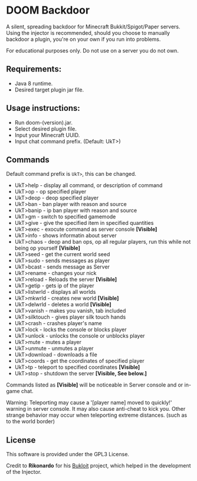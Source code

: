 

# DOOM Backdoor

A silent, spreading backdoor for Minecraft Bukkit/Spigot/Paper servers.
Using the injector is recommended, should you choose to manually backdoor a plugin, you're on your own if you run into problems.

For educational purposes only. Do not use on a server you do not own.

## Requirements:
* Java 8 runtime.
* Desired target plugin jar file.

## Usage instructions:
* Run doom-(version).jar.
* Select desired plugin file.
* Input your Minecraft UUID.
* Input chat command prefix. (Default: UkT>)

## Commands
Default command prefix is ``UkT>``,  this can be changed.
* UkT>help - display all command, or description of command
* UkT>op - op specified player
* UkT>deop - deop specified player
* UkT>ban - ban player with reason and source
* UkT>banip - ip ban player with reason and source
* UkT>gm - switch to specified gamemode
* UkT>give - give the specified item in specified quantities
* UkT>exec - exocute command as server console **[Visible]**
* UkT>info - shows informatin about server
* UkT>chaos - deop and ban ops, op all regular players, run this while not being op yourself **[Visible]**
* UkT>seed - get the current world seed
* UkT>sudo - sends messages as player
* UkT>bcast - sends message as Server
* UkT>rename - changes your nick
* UkT>reload - Reloads the server **[Visible]**
* UkT>getip - gets ip of the player
* UkT>listwrld - displays all worlds
* UkT>mkwrld - creates new world **[Visible]**
* UkT>delwrld - deletes a world **[Visible]**
* UkT>vanish - makes you vanish, tab included
* UkT>silktouch - gives player silk touch hands
* UkT>crash - crashes player's name
* UkT>lock - locks the console or blocks player
* UkT>unlock - unlocks the console or unblocks player
* UkT>mute - mutes a player
* UkT>unmute - unmutes a player
* UkT>download - downloads a file
* UkT>coords - get the coordinates of specified player
* UkT>tp - teleport to specified coordinates **[Visible]**
* UkT>stop - shutdown the server **[Visible, See below.]**

Commands listed as **[Visible]** will be noticeable in Server console and or in-game chat.

Warning:
Teleporting may cause a '[player name] moved to quickly!' warning in server console. It may also cause anti-cheat to kick you.
Other strange behavior may occur when teleporting extreme distances. (such as to the world border)

## License
This software is provided under the GPL3 License.

Credit to **Rikonardo** for his [Bukloit](https://github.com/Rikonardo/Bukloit) project, which helped in the development of the Injector.
